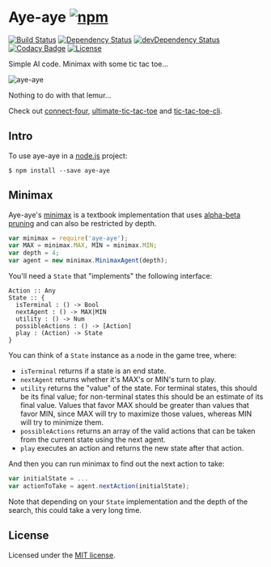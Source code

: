 # Aye-aye [![npm](https://img.shields.io/npm/v/aye-aye.svg)](https://www.npmjs.com/package/aye-aye)

[![Build Status](https://travis-ci.org/jordao76/aye-aye.svg)](https://travis-ci.org/jordao76/aye-aye)
[![Dependency Status](https://david-dm.org/jordao76/aye-aye.svg)](https://david-dm.org/jordao76/aye-aye)
[![devDependency Status](https://david-dm.org/jordao76/aye-aye/dev-status.svg)](https://david-dm.org/jordao76/aye-aye#info=devDependencies)
[![Codacy Badge](https://api.codacy.com/project/badge/grade/a970fdf8aed14f5fb1c84f5525b886ca)](https://www.codacy.com/app/rodrigo-jordao/aye-aye)
[![License](http://img.shields.io/:license-mit-blue.svg)](https://github.com/jordao76/aye-aye/blob/master/LICENSE.txt)

Simple AI code. Minimax with some tic tac toe...

![aye-aye](http://upload.wikimedia.org/wikipedia/commons/6/6e/Aye-aye.png)

Nothing to do with that lemur...

Check out [connect-four](https://github.com/jordao76/connect-four), [ultimate-tic-tac-toe](https://github.com/jordao76/ultimate-tic-tac-toe) and [tic-tac-toe-cli](https://github.com/jordao76/tic-tac-toe-cli).

## Intro

To use aye-aye in a [node.js](https://nodejs.org/en/) project:

```
$ npm install --save aye-aye
```

## Minimax

Aye-aye's [minimax](https://en.wikipedia.org/wiki/Minimax) is a textbook implementation that uses [alpha-beta pruning](https://en.wikipedia.org/wiki/Alpha%E2%80%93beta_pruning) and can also be restricted by depth.

```javascript
var minimax = require('aye-aye');
var MAX = minimax.MAX, MIN = minimax.MIN;
var depth = 4;
var agent = new minimax.MinimaxAgent(depth);
```

You'll need a `State` that "implements" the following interface:

```
Action :: Any
State :: {
  isTerminal : () -> Bool
  nextAgent : () -> MAX|MIN
  utility : () -> Num
  possibleActions : () -> [Action]
  play : (Action) -> State
}
```

You can think of a `State` instance as a node in the game tree, where:

- `isTerminal` returns if a state is an end state.
- `nextAgent` returns whether it's MAX's or MIN's turn to play.
- `utility` returns the "value" of the state. For terminal states, this should be its final value; for non-terminal states this should be an estimate of its final value. Values that favor MAX should be greater than values that favor MIN, since MAX will try to maximize those values, whereas MIN will try to minimize them.
- `possibleActions` returns an array of the valid actions that can be taken from the current state using the next agent.
- `play` executes an action and returns the new state after that action.

And then you can run minimax to find out the next action to take:

```javascript
var initialState = ...
var actionToTake = agent.nextAction(initialState);
```

Note that depending on your `State` implementation and the depth of the search, this could take a very long time.

## License

Licensed under the [MIT license](https://github.com/jordao76/aye-aye/blob/master/LICENSE.txt).
